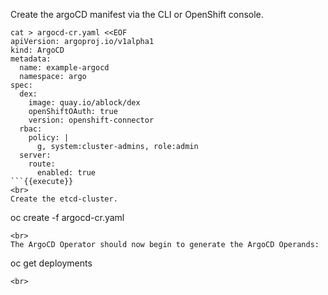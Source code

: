Create the argoCD manifest via the CLI or OpenShift console.

```
cat > argocd-cr.yaml <<EOF
apiVersion: argoproj.io/v1alpha1
kind: ArgoCD
metadata:
  name: example-argocd
  namespace: argo
spec:
  dex:
    image: quay.io/ablock/dex
    openShiftOAuth: true
    version: openshift-connector
  rbac:
    policy: |
      g, system:cluster-admins, role:admin
  server:
    route:
      enabled: true
```{{execute}}
<br>
Create the etcd-cluster.

```
oc create -f argocd-cr.yaml
```{{execute}}
<br>
The ArgoCD Operator should now begin to generate the ArgoCD Operands:

```
oc get deployments
```{{execute}}
<br>